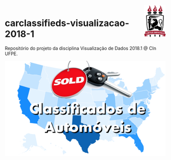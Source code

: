 <img align="right" height="100" src="images/ufpe.png">

# carclassifieds-visualizacao-2018-1
Repositório do projeto da disciplina Visualização de Dados 2018.1 @ CIn UFPE.

![](images/thumbnail.png)
